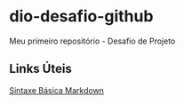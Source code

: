 # dio-desafio-github
Meu primeiro repositório - Desafio de Projeto

## Links Úteis

[Sintaxe Básica Markdown](https://www.markdownguide.org/basic-syntax)
